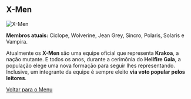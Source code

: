 ## X-Men

![X-Men](https://eb6f93.a2cdn1.secureserver.net/wp-content/uploads/2022/04/todas-equipes-marvel-250422-2.jpg)

**Membros atuais:**  Ciclope, Wolverine, Jean Grey, Sincro, Polaris, Solaris e Vampira.

Atualmente os  **X-Men**  são uma equipe oficial que representa  **Krakoa**, a nação mutante. E todos os anos, durante a cerimônia do  **Hellfire Gala**, a população  elege uma nova formação  para seguir lhes representando. Inclusive, um integrante da equipe é sempre eleito  **via voto popular pelos leitores**.

[Voltar para o Menu](https://github.com/GuhBrando/super-equipes/blob/main/menu.md)